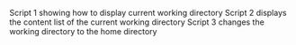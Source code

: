 Script 1 showing how to display current working directory
Script 2 displays the content list of the current working directory
Script 3 changes the working directory to the home directory
